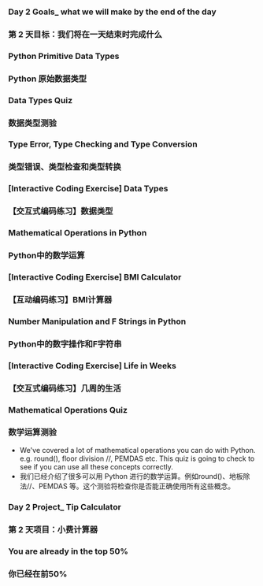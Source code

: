 ### Day 2 Goals_ what we will make by the end of the day
### 第 2 天目标：我们将在一天结束时完成什么

### Python Primitive Data Types
### Python 原始数据类型

### Data Types Quiz
### 数据类型测验

### Type Error, Type Checking and Type Conversion
### 类型错误、类型检查和类型转换

### [Interactive Coding Exercise] Data Types
### 【交互式编码练习】数据类型

### Mathematical Operations in Python
### Python中的数学运算

### [Interactive Coding Exercise] BMI Calculator
### 【互动编码练习】BMI计算器

### Number Manipulation and F Strings in Python
### Python中的数字操作和F字符串

### [Interactive Coding Exercise] Life in Weeks
### 【交互式编码练习】几周的生活

### Mathematical Operations Quiz
### 数学运算测验
* We've covered a lot of mathematical operations you can do with Python. e.g. round(), floor division //, PEMDAS etc. This quiz is going to check to see if you can use all these concepts correctly.
* 我们已经介绍了很多可以用 Python 进行的数学运算。例如round()、地板除法//、PEMDAS 等。这个测验将检查你是否能正确使用所有这些概念。

### Day 2 Project_ Tip Calculator
### 第 2 天项目：小费计算器

### You are already in the top 50%
### 你已经在前50%


